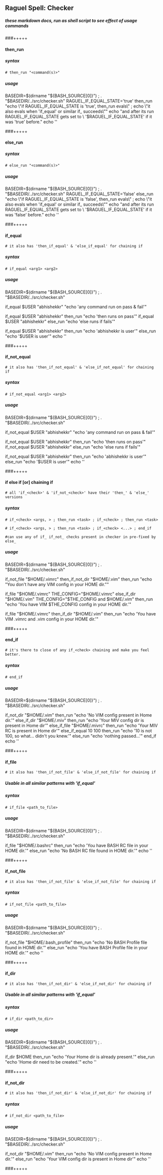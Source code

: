 ## Raguel Spell: Checker
##### these markdown docs, run as shell script to see effect of usage commands

###+++++

#### then_run

##### syntax

` # then_run "<command(s)>" `

##### usage

BASEDIR=$(dirname "${BASH_SOURCE[0]}") ; . "$BASEDIR/../src/checker.sh"
RAGUEL_IF_EQUAL_STATE='true'
then_run "echo \"if RAGUEL_IF_EQUAL_STATE is 'true', then_run evals\" ;
          echo \"it also evals when 'if_equal' or similar if_ succeeds\""
echo "and after its run RAGUEL_IF_EQUAL_STATE gets set to \
'$RAGUEL_IF_EQUAL_STATE' if it was 'true' before."
echo ''

###+++++


#### else_run

##### syntax

` # else_run "<command(s)>" `

##### usage

BASEDIR=$(dirname "${BASH_SOURCE[0]}") ; . "$BASEDIR/../src/checker.sh"
RAGUEL_IF_EQUAL_STATE='false'
else_run "echo \"if RAGUEL_IF_EQUAL_STATE is 'false', then_run evals\" ;
          echo \"it also evals when 'if_equal' or similar if_ succeeds\""
echo "and after its run RAGUEL_IF_EQUAL_STATE gets set to \
'$RAGUEL_IF_EQUAL_STATE' if it was 'false' before."
echo ''

###+++++


#### if_equal

` # it also has 'then_if_equal' & 'else_if_equal' for chaining if `

##### syntax

` # if_equal <arg1> <arg2> `

##### usage

BASEDIR=$(dirname "${BASH_SOURCE[0]}") ; . "$BASEDIR/../src/checker.sh"

if_equal $USER "abhishekkr" "echo 'any command run on pass & fail'"

if_equal $USER "abhishekkr" then_run "echo 'then runs on pass'"
if_equal $USER "abhishekkr" else_run "echo 'else runs if fails'"

if_equal $USER "abhishekkr"
then_run "echo 'abhishekkr is user'"
else_run "echo '$USER is user'"
echo ''

###+++++


#### if_not_equal

` # it also has 'then_if_not_equal' & 'else_if_not_equal' for chaining if `

##### syntax

` # if_not_equal <arg1> <arg2> `

##### usage

BASEDIR=$(dirname "${BASH_SOURCE[0]}") ; . "$BASEDIR/../src/checker.sh"

if_not_equal $USER "abhishekkr" "echo 'any command run on pass & fail'"

if_not_equal $USER "abhishekkr" then_run "echo 'then runs on pass'"
if_not_equal $USER "abhishekkr" else_run "echo 'else runs if fails'"

if_not_equal $USER "abhishekkr"
then_run "echo 'abhishekkr is user'"
else_run "echo '$USER is user'"
echo ''

###+++++


#### if else if [or] chaining if

` # all 'if_<check>' & 'if_not_<check>' have their 'then_' & 'else_' versions `

##### syntax

` # if_<check> <args, > ; then_run <task> ; if_<check> ; then_run <task> `

` # if_<check> <args, > ; then_run <task> ; if_<check> <...> ; end_if `

` #can use any of if_ if_not_ checks present in checker in pre-fixed by else_ `

##### usage

BASEDIR=$(dirname "${BASH_SOURCE[0]}") ; . "$BASEDIR/../src/checker.sh"

if_not_file "$HOME/.vimrc"
then_if_not_dir "$HOME/.vim"
then_run "echo \"You don't have any VIM config in your HOME dir.\""

if_file "$HOME/.vimrc"
THE_CONFIG="$HOME/.vimrc"
else_if_dir "$HOME/.vim"
THE_CONFIG="$THE_CONFIG and $HOME/.vim"
then_run "echo 'You have VIM $THE_CONFIG config in your HOME dir.'"

if_file "$HOME/.vimrc"
then_if_dir "$HOME/.vim"
then_run "echo 'You have VIM .vimrc and .vim config in your HOME dir.'"

###+++++


#### end_if

` # it's there to close of any if_<check> chaining and make you feel better. `

##### syntax

` # end_if `

##### usage

BASEDIR=$(dirname "${BASH_SOURCE[0]}") ; . "$BASEDIR/../src/checker.sh"

if_not_dir "$HOME/.vim"
then_run "echo 'No VIM config present in Home dir.'"
else_if_dir "$HOME/.miv"
then_run "echo 'Your MIV config dir is present in Home dir'"
else_if_file "$HOME/.mivrc"
then_run "echo 'Your MIV RC is present in Home dir'"
else_if_equal 10 100
then_run "echo '10 is not 100, so what... didn't you knew.'"
else_run "echo 'nothing passed...'"
end_if
echo ''

###+++++


#### if_file

` # it also has 'then_if_not_file' & 'else_if_not_file' for chaining if `

##### Usable in all similar patterns with 'if_equal'

##### syntax

` # if_file <path_to_file> `

##### usage

BASEDIR=$(dirname "${BASH_SOURCE[0]}") ; . "$BASEDIR/../src/checker.sh"

if_file "$HOME/.bashrc"
then_run "echo 'You have BASH RC file in your HOME dir.'"
else_run "echo 'No BASH RC file found in HOME dir.'"
echo ''

###+++++


#### if_not_file

` # it also has 'then_if_not_file' & 'else_if_not_file' for chaining if `

##### syntax

` # if_not_file <path_to_file> `

##### usage

BASEDIR=$(dirname "${BASH_SOURCE[0]}") ; . "$BASEDIR/../src/checker.sh"

if_not_file "$HOME/.bash_profile"
then_run "echo 'No BASH Profile file found in HOME dir.'"
else_run "echo 'You have BASH Profile file in your HOME dir.'"
echo ''

###+++++


#### if_dir

` # it also has 'then_if_not_dir' & 'else_if_not_dir' for chaining if `

##### Usable in all similar patterns with 'if_equal'

##### syntax

` # if_dir <path_to_dir> `

##### usage

BASEDIR=$(dirname "${BASH_SOURCE[0]}") ; . "$BASEDIR/../src/checker.sh"

if_dir $HOME
then_run "echo 'Your Home dir is already present.'"
else_run "echo 'Home dir need to be created.'"
echo ''

###+++++


#### if_not_dir

` # it also has 'then_if_not_dir' & 'else_if_not_dir' for chaining if `

##### syntax

` # if_not_dir <path_to_file> `

##### usage

BASEDIR=$(dirname "${BASH_SOURCE[0]}") ; . "$BASEDIR/../src/checker.sh"

if_not_dir "$HOME/.vim"
then_run "echo 'No VIM config present in Home dir.'"
else_run "echo 'Your VIM config dir is present in Home dir'"
echo ''

###+++++
